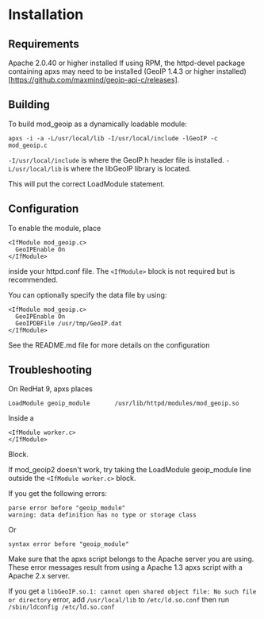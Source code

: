 # Installation

## Requirements

Apache 2.0.40 or higher installed  If using RPM, the httpd-devel package
containing apxs may need to be installed (GeoIP 1.4.3 or higher
installed)[https://github.com/maxmind/geoip-api-c/releases].

## Building

To build mod_geoip as a dynamically loadable module:

```
apxs -i -a -L/usr/local/lib -I/usr/local/include -lGeoIP -c mod_geoip.c
```

`-I/usr/local/include` is where the GeoIP.h header file is installed.
`-L/usr/local/lib` is where the libGeoIP library is located.

This will put the correct LoadModule statement.

## Configuration

To enable the module, place

```
<IfModule mod_geoip.c>
  GeoIPEnable On
</IfModule>
```

inside your httpd.conf file. The `<IfModule>` block is not required but is
recommended.

You can optionally specify the data file by using:

```
<IfModule mod_geoip.c>
  GeoIPEnable On
  GeoIPDBFile /usr/tmp/GeoIP.dat
</IfModule>
```


See the README.md file for more details on the configuration

## Troubleshooting

On RedHat 9, apxs places

```
LoadModule geoip_module       /usr/lib/httpd/modules/mod_geoip.so
```

Inside a

```
<IfModule worker.c>
</IfModule>
```
Block.

If mod_geoip2 doesn't work, try taking the LoadModule geoip_module line outside
the `<IfModule worker.c>` block.

If you get the following errors:

```
parse error before "geoip_module"
warning: data definition has no type or storage class
```

Or

```
syntax error before "geoip_module"
```

Make sure that the apxs script belongs to the Apache server you are using.
These error messages result from using a Apache 1.3 apxs script with a Apache
2.x server.

If you get a `libGeoIP.so.1: cannot open shared object file: No such file or
directory` error, add `/usr/local/lib` to `/etc/ld.so.conf` then run
`/sbin/ldconfig /etc/ld.so.conf`
